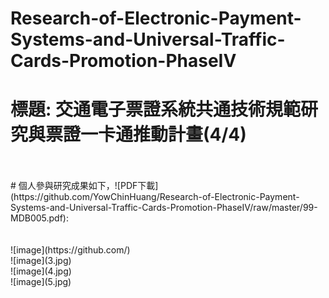 # Research-of-Electronic-Payment-Systems-and-Universal-Traffic-Cards-Promotion-PhaseIV
# 標題: 交通電子票證系統共通技術規範研究與票證一卡通推動計畫(4/4)
<br />
<br />
# 個人參與研究成果如下，![PDF下載](https://github.com/YowChinHuang/Research-of-Electronic-Payment-Systems-and-Universal-Traffic-Cards-Promotion-PhaseIV/raw/master/99-MDB005.pdf):
<br />
<br />

<br />
![image](https://github.com/)
<br />
![image](3.jpg)
<br />
![image](4.jpg)
<br />
![image](5.jpg)
<br />
<br />

